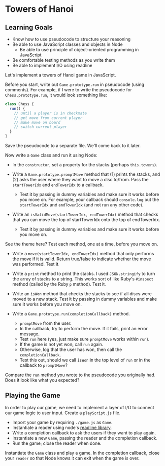 # **Towers of Hanoi**
## **Learning Goals**

- Know how to use pseudocode to structure your reasoning
- Be able to use JavaScript classes and objects in Node
  - Be able to use principle of object-oriented programming in JavaScript
- Be comfortable testing methods as you write them
- Be able to implement I/O using readline

Let's implement a towers of Hanoi game in JavaScript.

Before you start, write out `Game.prototype.run` in pseudocode (using comments). For example, if I were to write the pseudocode for `Chess.prototype.run`, it would look something like:
~~~javascript
class Chess {
  run() {
    // until a player is in checkmate
    // get move from current player
    // make move on board
    // switch current player
  }
}
~~~
Save the pseudocode to a separate file. We'll come back to it later.

Now write a `Game` class and run it using Node:

- In the `constructor`, set a property for the stacks (perhaps `this.towers`).

- Write a `Game.prototype.promptMove` method that (1) prints the stacks, and (2) asks the user where they want to move a disc to/from. Pass the `startTowerIdx` and `endTowerIdx` to a callback.
  - Test it by passing in dummy variables and make sure it works before you move on. For example, your callback should `console.log` out the `startTowerIdx` and `endTowerIdx` (and not run any other code).

- Write an `isValidMove(startTowerIdx, endTowerIdx)` method that checks that you can move the top of startTowerIdx onto the top of endTowerIdx.
  - Test it by passing in dummy variables and make sure it works before you move on.

See the theme here? Test each method, one at a time, before you move on.

- Write a `move(startTowerIdx, endTowerIdx)` method that only performs the move if it is valid. Return true/false to indicate whether the move was performed. Test it.

- Write a `print` method to print the stacks. I used `JSON.stringify` to turn the array of stacks to a string. This works sort of like Ruby's `#inspect` method (called by the Ruby `p` method). Test it.

- Write an `isWon` method that checks the stacks to see if all discs were moved to a new stack. Test it by passing in dummy variables and make sure it works before you move on.

- Write a `Game.prototype.run(completionCallback)` method.
  - `promptMove` from the user.
  - In the callback, try to perform the move. If it fails, print an error message.
  - Test `run` here (yes, just make sure `promptMove` works within `run`).
  - If the game is not yet won, call `run` again.
  - Otherwise, log that the user has won, then call the `completionCallback`.
  - Test this out, should we call `isWon` in the top level of `run` or in the callback to `promptMove`?

Compare the `run` method you wrote to the pseudocode you originally had. Does it look like what you expected?

## **Playing the Game**

In order to play our game, we need to implement a layer of I/O to connect our game logic to user input. Create a `playScript.js` file.

- Import your game by requiring `./game.js` as `Game`.
- Instantiate a reader using node's [readline library](https://open.appacademy.io/learn/full-stack-online/javascript/intro-to-callbacks--file-i-o).
- Write a completion callback to ask the users if they want to play again.
- Instantiate a new `Game`, passing the reader and the completion callback.
- Run the game; close the reader when done.

Instantiate the `Game` class and play a game. In the completion callback, close your `reader` so that Node knows it can exit when the game is over.